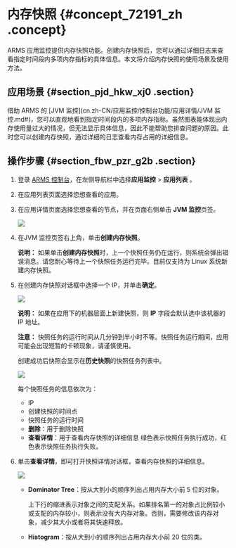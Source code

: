 # 内存快照 {#concept_72191_zh .concept}

ARMS 应用监控提供内存快照功能。创建内存快照后，您可以通过详细日志来查看指定时间段内多项内存指标的具体信息。本文将介绍内存快照的使用场景及使用方法。

## 应用场景 {#section_pjd_hkw_xj0 .section}

借助 ARMS 的 [JVM 监控](cn.zh-CN/应用监控/控制台功能/应用详情/JVM 监控.md#)，您可以直观地看到指定时间段内的多项内存指标。虽然图表能体现出内存使用量过大的情况，但无法显示具体信息，因此不能帮助您排查问题的原因。此时您可以创建内存快照，通过详细的日志查看内存占用的详细信息。

## 操作步骤 {#section_fbw_pzr_g2b .section}

1.  登录 [ARMS 控制台](https://arms.console.aliyun.com/#/home)，在左侧导航栏中选择**应用监控** \> **应用列表** 。
2.  在应用列表页面选择您想查看的应用。

3.  在应用详情页面选择您想查看的节点，并在页面右侧单击 **JVM 监控**页签。

    ![](http://static-aliyun-doc.oss-cn-hangzhou.aliyuncs.com/assets/img/152242/156021843143130_zh-CN.png)

4.  在JVM 监控页签右上角，单击**创建内存快照**。

    **说明：** 如果单击**创建内存快照**时，上一个快照任务仍在运行，则系统会弹出错误消息。请您耐心等待上一个快照任务运行完毕。目前仅支持为 Linux 系统新建内存快照。

5.  在创建内存快照对话框中选择一个 IP，并单击**确定**。

    ![](http://static-aliyun-doc.oss-cn-hangzhou.aliyuncs.com/assets/img/152243/156021843143132_zh-CN.png)

    **说明：** 如果在应用下的机器层面上新建快照，则 **IP** 字段会默认选中该机器的 IP 地址。

    **注意：** 快照任务的运行时间从几分钟到半小时不等。快照任务运行期间，应用可能会出现短暂的卡顿现象，请谨慎使用。

    创建成功后快照会显示在**历史快照**的快照任务列表中。

    ![](http://static-aliyun-doc.oss-cn-hangzhou.aliyuncs.com/assets/img/152243/156021843243133_zh-CN.png)

    每个快照任务的信息依次为：

    -   IP
    -   创建快照的时间点
    -   快照任务的运行时间
    -   **删除**：用于删除快照
    -   **查看详情**：用于查看内存快照的详细信息
    绿色表示快照任务执行成功，红色表示快照任务执行失败。

6.  单击**查看详情**，即可打开快照详情对话框，查看内存快照的详细信息。

    ![](http://static-aliyun-doc.oss-cn-hangzhou.aliyuncs.com/assets/img/152243/156021843243135_zh-CN.png)

    -   **Dominator Tree**：按从大到小的顺序列出占用内存大小前 5 位的对象。

        上下行的缩进表示对象之间的支配关系。如果排名第一的对象占比例较小或支配的内存较小，则表示没有大内存对象。否则，需要修改该内存对象，减少其大小或者将其快速释放。

    -   **Histogram**：按从大到小的顺序列出占用内存大小前 20 位的类。


